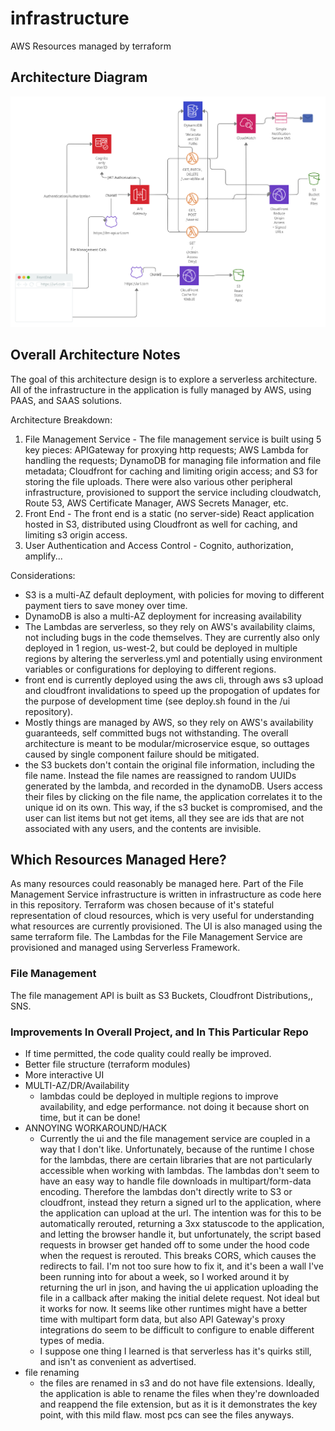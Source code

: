 # infrastructure
AWS Resources managed by terraform

## Architecture Diagram
![Architecture Diagram](./diagrams/281P1ArchitectureV6.jpg "V6")

## Overall Architecture Notes
The goal of this architecture design is to explore a serverless architecture. All of the infrastructure in the application is fully managed by AWS, using PAAS, and SAAS solutions.

Architecture Breakdown:
1. File Management Service - The file management service is built using 5 key pieces: APIGateway for proxying http requests; AWS Lambda for handling the requests; DynamoDB for managing file information and file metadata; Cloudfront for caching and limiting origin access; and S3 for storing the file uploads. There were also various other peripheral infrastructure, provisioned to support the service including cloudwatch, Route 53, AWS Certificate Manager, AWS Secrets Manager, etc.
2. Front End - The front end is a static (no server-side) React application hosted in S3, distributed using Cloudfront as well for caching, and limiting s3 origin access.
3. User Authentication and Access Control - Cognito, authorization, amplify...

Considerations:
- S3 is a multi-AZ default deployment, with policies for moving to different payment tiers to save money over time.
- DynamoDB is also a multi-AZ deployment for increasing availability
- The Lambdas are serverless, so they rely on AWS's availability claims, not including bugs in the code themselves. They are currently also only deployed in 1 region, us-west-2, but could be deployed in multiple regions by altering the serverless.yml and potentially using environment variables or configurations for deploying to different regions.
- front end is currently deployed using the aws cli, through aws s3 upload and cloudfront invalidations to speed up the propogation of updates for the purpose of development time (see deploy.sh found in the /ui repository).
- Mostly things are managed by AWS, so they rely on AWS's availability guaranteeds, self committed bugs not withstanding. The overall architecture is meant to be modular/microservice esque, so outtages caused by single component failure should be mitigated.
- the S3 buckets don't contain the original file information, including the file name. Instead the file names are reassigned to random UUIDs generated by the lambda, and recorded in the dynamoDB. Users access their files by clicking on the file name, the application correlates it to the unique id on its own. This way, if the s3 bucket is compromised, and the user can list items but not get items, all they see are ids that are not associated with any users, and the contents are invisible.

## Which Resources Managed Here?
As many resources could reasonably be managed here. Part of the File Management Service infrastructure is written in infrastructure as code here in this repository. Terraform was chosen because of it's stateful representation of cloud resources, which is very useful for understanding what resources are currently provisioned. The UI is also managed using the same terraform file. The Lambdas for the File Management Service are provisioned and managed using Serverless Framework.

### File Management
The file management API is built as
S3 Buckets, Cloudfront Distributions,, SNS.

### Improvements In Overall Project, and In This Particular Repo
- If time permitted, the code quality could really be improved.
- Better file structure (terraform modules)
- More interactive UI
- MULTI-AZ/DR/Availability
  - lambdas could be deployed in multiple regions to improve availability, and edge performance. not doing it because short on time, but it can be done!
- ANNOYING WORKAROUND/HACK
  - Currently the ui and the file management service are coupled in a way that I don't like. Unfortunately, because of the runtime I chose for the lambdas, there are certain libraries that are not particularly accessible when working with lambdas. The lambdas don't seem to have an easy way to handle file downloads in multipart/form-data encoding. Therefore the lambdas don't directly write to S3 or cloudfront, instead they return a signed url to the application, where the application can upload at the url. The intention was for this to be automatically rerouted, returning a 3xx statuscode to the application, and letting the browser handle it, but unfortunately, the script based requests in browser get handed off to some under the hood code when the request is rerouted. This breaks CORS, which causes the redirects to fail. I'm not too sure how to fix it, and it's been a wall I've been running into for about a week, so I worked around it by returning the url in json, and having the ui application uploading the file in a callback after making the initial delete request. Not ideal but it works for now. It seems like other runtimes might have a better time with multipart form data, but also API Gateway's proxy integrations do seem to be difficult to configure to enable different types of media.
  - I suppose one thing I learned is that serverless has it's quirks still, and isn't as convenient as advertised.
- file renaming
  - the files are renamed in s3 and do not have file extensions. Ideally, the application is able to rename the files when they're downloaded and reappend the file extension, but as it is it demonstrates the key point, with this mild flaw. most pcs can see the files anyways.
